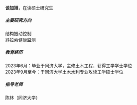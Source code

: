 **谈加旭**，在读硕士研究生

##### 主要研究方向  
结构振动控制 <br />
斜拉索健康监测    

##### 教育经历  
2023年6月：毕业于同济大学，主修土木工程，获得工学学士学位  
2023年9月至今：于同济大学土木水利专业攻读工学硕士学位

##### 指导老师
陈林（同济大学）

  
